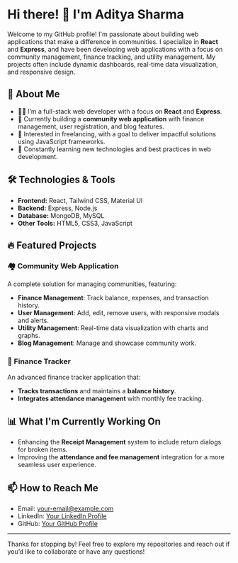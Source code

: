 # Hi there! 👋 I'm Aditya Sharma

Welcome to my GitHub profile! I'm passionate about building web applications that make a difference in communities. I specialize in **React** and **Express**, and have been developing web applications with a focus on community management, finance tracking, and utility management. My projects often include dynamic dashboards, real-time data visualization, and responsive design.

## 🌟 About Me

- 👨‍💻 I’m a full-stack web developer with a focus on **React** and **Express**.
- 🌱 Currently building a **community web application** with finance management, user registration, and blog features.
- 🚀 Interested in freelancing, with a goal to deliver impactful solutions using JavaScript frameworks.
- 🎯 Constantly learning new technologies and best practices in web development.

## 🛠 Technologies & Tools

- **Frontend:** React, Tailwind CSS, Material UI
- **Backend:** Express, Node.js
- **Database:** MongoDB, MySQL
- **Other Tools:** HTML5, CSS3, JavaScript

## 🔥 Featured Projects

### 🏘️ Community Web Application
A complete solution for managing communities, featuring:
- **Finance Management**: Track balance, expenses, and transaction history.
- **User Management**: Add, edit, remove users, with responsive modals and alerts.
- **Utility Management**: Real-time data visualization with charts and graphs.
- **Blog Management**: Manage and showcase community work.

### 💼 Finance Tracker
An advanced finance tracker application that:
- **Tracks transactions** and maintains a **balance history**.
- **Integrates attendance management** with monthly fee tracking.

## 📊 What I'm Currently Working On

- Enhancing the **Receipt Management** system to include return dialogs for broken items.
- Improving the **attendance and fee management** integration for a more seamless user experience.

## 📫 How to Reach Me

- Email: [your-email@example.com](mailto:your-email@example.com)
- LinkedIn: [Your LinkedIn Profile](https://www.linkedin.com/in/your-profile)
- GitHub: [Your GitHub Profile](https://github.com/your-github-profile)

---

Thanks for stopping by! Feel free to explore my repositories and reach out if you’d like to collaborate or have any questions!


